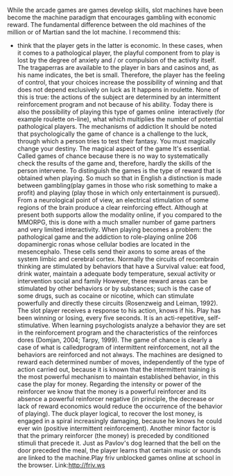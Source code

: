 While the arcade games are games develop skills, slot machines have been become the machine paradigm that encourages gambling with economic reward. The fundamental difference between the old machines of the million or of Martian sand the lot machine.
I recommend this:
- think that the player gets in the latter is economic. In these cases, when it comes to a pathological player, the playful component from to play is lost by the degree of anxiety and / or compulsion of the activity itself. The tragaperras are available to the player in bars and casinos and, as his name indicates, the bet is small. Therefore, the player has the
feeling of control, that your choices increase the possibility of winning and that does not depend exclusively on luck as
It happens in roulette. None of this is true: the actions of the subject  are determined by an intermittent reinforcement program and not because of his ability. Today there is also the possibility of playing this type of games online
 interactively (for example roulette on-line), what which multiplies the number of potential pathological players.
The mechanisms of addiction
It should be noted that psychologically the game of chance is a challenge to the luck, through which a person tries to test their fantasy. You must magically change your destiny. The magical aspect of the game
It's essential. Called games of chance because there is no way to systematically check the results of the game and, therefore, hardly the skills of the person intervene.
To distinguish the games is the type of reward that is obtained when playing.
So much so that in English a distinction is made between
gambling(play games in those who risk something to make a profit) and playing (play those in which only entertainment is pursued).
From a neurological point of view, an electrical stimulation of some regions of the brain produce a clear reinforcing effect. 
Although at present both supports allow the modality online, if you compared to the MMORPG, this is done with a much smaller number of game partners and very limited interactivity.
When playing becomes a problem: the pathological game and the addiction to role-playing online 206 dopaminergic ronas whose cellular bodies are located in the mesencephalo. These cells send their axons to some areas of the system limbic and cerebral cortex. Normally the circuits of recombrain thinking are stimulated by behaviors that have a Survival value: eat food, drink water, maintain a adequate body temperature, sexual activity or intervention social and family However, these reward areas can
be stimulated by other behaviors or by substances; such is the case of some drugs, such as cocaine or nicotine, which can stimulate powerfully and directly these circuits (Rosenzweig and Leiman, 1992).
The slot player receives a response to his action, knows if his. Play has been winning or losing, every five seconds. It is an acti-repetitive, self-stimulative.
When learning psychologists analyze a behavior they are set in the reinforcement program and the characteristics of the reinforces dores (Domjan, 2004; Tarpy, 1999). The game of chance is clearly a case of what is calledprogram of intermittent reinforcement, not all the behaviors are reinforced and not always. The machines are designed to reward each determined number of moves, independently of the type of action carried out, because it is known that the intermittent training is the most powerful mechanism to maintain established behavior, in this case the play for money.
Regarding the intensity or power of the reinforcer we know that the money is a powerful reinforcer and its absence a powerful
reinforcer negative (in principle, the decrease or lack of reward economics would reduce the occurrence of the behavior of playing). The duck player logical, to recover the lost money, is engaged in a spiral increasingly damaging, because he knows he could ever win (positive intermittent reinforcement).
Another minor factor is that the primary reinforcer (the money) is preceded by conditioned stimuli that precede it.
Just as Pavlov's dog learned that the bell on the door preceded the meal, the player learns that certain music or sounds are linked to the machine.Play friv unblocked games online at school in the browser.
Link:http://friv.ws
